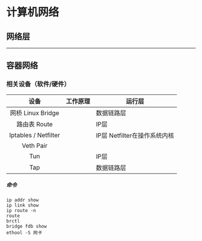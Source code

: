 # 计算机网络

## 网络层

---





## 容器网络



### 相关设备（软件/硬件）

|         设备         | 工作原理 | 运行层                       |
| :------------------: | :------- | ---------------------------- |
|  网桥 Linux Bridge   |          | 数据链路层                   |
|     路由表 Route     |          | IP层                         |
| Iptables / Netfilter |          | IP层 Netfilter在操作系统内核 |
|      Veth Pair       |          |                              |
|         Tun          |          | IP层                         |
|         Tap          |          | 数据链路层                   |

##### 命令

```shell
ip addr show
ip link show 
ip route -n
route
brctl
bridge fdb show
ethool -S 网卡

```

